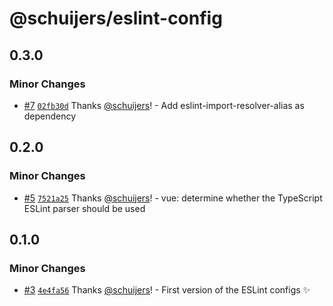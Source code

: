 # @schuijers/eslint-config

## 0.3.0

### Minor Changes

- [#7](https://github.com/schuijers/eslint-config/pull/7)
  [`02fb30d`](https://github.com/schuijers/eslint-config/commit/02fb30d54418137f55df4debb08b16b3d89aa21d) Thanks
  [@schuijers](https://github.com/schuijers)! - Add eslint-import-resolver-alias as dependency

## 0.2.0

### Minor Changes

- [#5](https://github.com/schuijers/eslint-config/pull/5)
  [`7521a25`](https://github.com/schuijers/eslint-config/commit/7521a25ef089afda8b9a763f41e603586c40843c) Thanks
  [@schuijers](https://github.com/schuijers)! - vue: determine whether the TypeScript ESLint parser should be used

## 0.1.0

### Minor Changes

- [#3](https://github.com/schuijers/eslint-config/pull/3)
  [`4e4fa56`](https://github.com/schuijers/eslint-config/commit/4e4fa567fa67f3eb0aedd0569f70aadfdd2af7ac) Thanks
  [@schuijers](https://github.com/schuijers)! - First version of the ESLint configs ✨
